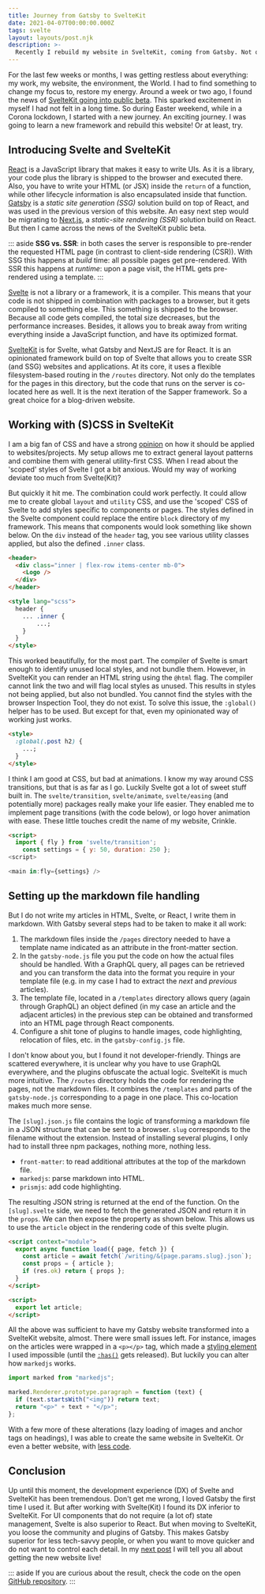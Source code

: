 ```yaml
---
title: Journey from Gatsby to SvelteKit
date: 2021-04-07T00:00:00.000Z
tags: svelte
layout: layouts/post.njk
description: >-
  Recently I rebuild my website in SvelteKit, coming from Gatsby. Not only did I had to learn a new framework/format, I also jumped the gun and moved from a stable environment to a public beta!
---
```


For the last few weeks or months, I was getting restless about everything: my work, my website, the environment, the World. I had to find something to change my focus to, restore my energy. Around a week or two ago, I found the news of [SvelteKit going into public beta](https://svelte.dev/blog/sveltekit-beta). This sparked excitement in myself I had not felt in a long time. So during Easter weekend, while in a Corona lockdown, I started with a new journey. An exciting journey. I was going to learn a new framework and rebuild this website! Or at least, try.

## Introducing Svelte and SvelteKit

[React](https://reactjs.org) is a JavaScript library that makes it easy to write UIs. As it is a library, your code plus the library is shipped to the browser and executed there. Also, you have to write your HTML (or JSX) inside the `return` of a function, while other lifecycle information is also encapsulated inside that function. [Gatsby](https://www.gatsbyjs.com/) is a _static site generation (SSG)_ solution build on top of React, and was used in the previous version of this website. An easy next step would be migrating to [Next.js](https://nextjs.org/), a _static-site rendering (SSR)_ solution build on React. But then I came across the news of the SvelteKit public beta.

::: aside
**SSG vs. SSR**: in both cases the server is responsible to pre-render the requested HTML page (in contrast to client-side rendering (CSR)). With SSG this happens at _build_ time: all possible pages get pre-rendered. With SSR this happens at _runtime_: upon a page visit, the HTML gets pre-rendered using a template.
:::

[Svelte](https://svelte.dev/) is not a library or a framework, it is a compiler. This means that your code is not shipped in combination with packages to a browser, but it gets compiled to something else. This something is shipped to the browser. Because all code gets compiled, the total size decreases, but the performance increases. Besides, it allows you to break away from writing everything inside a JavaScript function, and have its optimized format.

[SvelteKit](https://kit.svelte.dev/) is for Svelte, what Gatsby and NextJS are for React. It is an opinionated framework build on top of Svelte that allows you to create SSR (and SSG) websites and applications. At its core, it uses a flexible filesystem-based routing in the `/routes` directory. Not only do the templates for the pages in this directory, but the code that runs on the server is co-located here as well. It is the next iteration of the Sapper framework. So a great choice for a blog-driven website.

## Working with (S)CSS in SvelteKit

I am a big fan of CSS and have a strong [opinion](https://bace.crinkles.dev) on how it should be applied to websites/projects. My setup allows me to extract general layout patterns and combine them with general utility-first CSS. When I read about the 'scoped' styles of Svelte I got a bit anxious. Would my way of working deviate too much from Svelte(Kit)?

But quickly it hit me. The combination could work perfectly. It could allow me to create global `layout` and `utility` CSS, and use the 'scoped' CSS of Svelte to add styles specific to components or pages. The styles defined in the Svelte component could replace the entire `block` directory of my framework. This means that components would look something like shown below. On the `div` instead of the `header` tag, you see various utility classes applied, but also the defined `.inner` class.

```html
<header>
  <div class="inner | flex-row items-center mb-0">
    <Logo />
  </div>
</header>

<style lang="scss">
  header {
  	... .inner {
  		...;
  	}
  }
</style>
```

This worked beautifully, for the most part. The compiler of Svelte is smart enough to identify unused local styles, and not bundle them. However, in SvelteKit you can render an HTML string using the `@html` flag. The compiler cannot link the two and will flag local styles as unused. This results in styles not being applied, but also not bundled. You cannot find the styles with the browser Inspection Tool, they do not exist. To solve this issue, the `:global()` helper has to be used. But except for that, even my opinionated way of working just works.

```html
<style>
  :global(.post h2) {
    ...;
  }
</style>
```

I think I am good at CSS, but bad at animations. I know my way around CSS transitions, but that is as far as I go. Luckily Svelte got a lot of sweet stuff built in. The `svelte/transition`, `svelte/animate`, `svelte/easing` (and potentially more) packages really make your life easier. They enabled me to implement page transitions (with the code below), or logo hover animation with ease. These little touches credit the name of my website, Crinkle.

```html
<script>
  import { fly } from 'svelte/transition';
	const settings = { y: 50, duration: 250 };
<script>

<main in:fly={settings} />
```

## Setting up the markdown file handling

But I do not write my articles in HTML, Svelte, or React, I write them in markdown. With Gatsby several steps had to be taken to make it all work:

1. The markdown files inside the `/pages` directory needed to have a template name indicated as an attribute in the front-matter section.
2. In the `gatsby-node.js` file you put the code on how the actual files should be handled. With a GraphQL query, all pages can be retrieved and you can transform the data into the format you require in your template file (e.g. in my case I had to extract the _next_ and _previous_ articles).
3. The template file, located in a `/templates` directory allows query (again through GraphQL) an object defined (in my case an article and the adjacent articles) in the previous step can be obtained and transformed into an HTML page through React components.
4. Configure a shit tone of plugins to handle images, code highlighting, relocation of files, etc. in the `gatsby-config.js` file.

I don't know about you, but I found it not developer-friendly. Things are scattered everywhere, it is unclear why you have to use GraphQL everywhere, and the plugins obfuscate the actual logic. SvelteKit is much more intuitive. The `/routes` directory holds the code for rendering the pages, not the markdown files. It combines the `/templates` and parts of the `gatsby-node.js` corresponding to a page in one place. This co-location makes much more sense.

The `[slug].json.js` file contains the logic of transforming a markdown file in a JSON structure that can be sent to a browser. `slug` corresponds to the filename without the extension. Instead of installing several plugins, I only had to install three npm packages, nothing more, nothing less.

- `front-matter`: to read additional attributes at the top of the markdown file.
- `markedjs`: parse markdown into HTML.
- `prismjs`: add code highlighting.

The resulting JSON string is returned at the end of the function. On the `[slug].svelte` side, we need to fetch the generated JSON and return it in the `props`. We can then expose the property as shown below. This allows us to use the `article` object in the rendering code of this svelte plugin.

```html
<script context="module">
  export async function load({ page, fetch }) {
    const article = await fetch(`/writing/&{page.params.slug}.json`);
    const props = { article };
    if (res.ok) return { props };
  }
</script>

<script>
  export let article;
</script>
```

All the above was sufficient to have my Gatsby website transformed into a SvelteKit website, almost. There were small issues left. For instance, images on the articles were wrapped in a `<p></p>` tag, which made a [styling element](/writing/css-layout-patterns#dynamic-centered-layout) I used impossible (until the [`:has()`](https://drafts.csswg.org/selectors-4/#relational) gets released). But luckily you can alter how `markedjs` works.

```js
import marked from "markedjs";

marked.Renderer.prototype.paragraph = function (text) {
  if (text.startsWith("<img")) return text;
  return "<p>" + text + "</p>";
};
```

With a few more of these alterations (lazy loading of images and anchor tags on headings), I was able to create the same website in SvelteKit. Or even a better website, with [less code](https://drafts.csswg.org/selectors-4/#relational).

## Conclusion

Up until this moment, the development experience (DX) of Svelte and SvelteKit has been tremendous. Don't get me wrong, I loved Gatsby the first time I used it. But after working with Svelte(Kit) I found its DX inferior to SvelteKit. For UI components that do not require (a lot of) state management, Svelte is also superior to React. But when moving to SvelteKit, you loose the community and plugins of Gatsby. This makes Gatsby superior for less tech-savvy people, or when you want to move quicker and do not want to control each detail. In my [next post](/writing/journey-from-gatsby-to-sveltekit-deployment) I will tell you all about getting the new website live!

::: aside
If you are curious about the result, check the code on the open [GitHub repository](https://github.com/kevtiq/crinkles.dev).
:::
